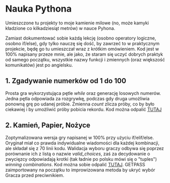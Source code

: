 # Nauka Pythona
Umieszczone tu projekty to moje kamienie milowe (no, może kamyki kładzione co kilkadziesiąt metrów) w nauce Pyhona.

Zamiast dokumentować sobie każdą lekcję (osobno operatory logiczne, osobno if/else), gdy tylko nauczę się dość, by zawrzeć to w praktycznym projekcie, będę go tu umieszczał wraz z krótkim omówieniem.
Kod jest w 100% napisany przeze mnie, ale jako, że staram się uczyć dobrych praktyk od samego początku, wszystkie nazwy funkcji i zmiennych (oraz większość komunikatów) jest po angielsku.

## 1. Zgadywanie numerków od 1 do 100
Prosta gra wykorzystująca pętle _while_ oraz generację losowych numerów. Jedna pętla odpowiada za rozgrywkę, podczas gdy druga umożliwia ponowną grę po udanej próbie. Zmienna _count_ zlicza próby, co by było ciekawiej i by umożliwić próby pobicia rekordu. Kod można odpalić [TUTAJ](https://replit.com/@lechdabrowski42/Guess-the-Number-Game)

## 2. Kamień, Papier, Nożyce
Zoptymalizowana wersja gry napisanej w 100% przy użyciu if/elif/else. Oryginał miał co prawda indywidualne wiadomości dla każdej kombinacji, ale składał się z 70 linii kodu. Walidacja wyboru graczy odbywa się poprzez porównanie ich z listą o nazwie _valid_choices_, zaś za decydowanie o zwycięzcy odpowiadają krotki (tak ładnie po polsku mówi się o "tuples") _winning combinations_. Kod można sobie odpalić [TUTAJ](https://replit.com/@lechdabrowski42/RockPaperScissors). GETPASS zaimportowany na początku to improwizowana metoda by ukryć wybór Gracza przed preciwnikiem.
